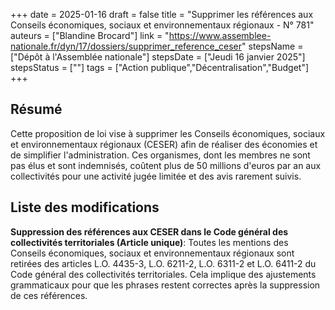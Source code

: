 +++
date = 2025-01-16
draft = false
title = "Supprimer les références aux Conseils économiques, sociaux et environnementaux régionaux - N° 781"
auteurs = ["Blandine Brocard"]
link = "https://www.assemblee-nationale.fr/dyn/17/dossiers/supprimer_reference_ceser"
stepsName = ["Dépôt à l'Assemblée nationale"]
stepsDate = ["Jeudi 16 janvier 2025"]
stepsStatus = [""]
tags = ["Action publique","Décentralisation","Budget"]
+++

## Résumé

Cette proposition de loi vise à supprimer les Conseils économiques, sociaux et environnementaux régionaux (CESER) afin de réaliser des économies et de simplifier l'administration. Ces organismes, dont les membres ne sont pas élus et sont indemnisés, coûtent plus de 50 millions d'euros par an aux collectivités pour une activité jugée limitée et des avis rarement suivis.

## Liste des modifications

**Suppression des références aux CESER dans le Code général des collectivités territoriales (Article unique)**: Toutes les mentions des Conseils économiques, sociaux et environnementaux régionaux sont retirées des articles L.O. 4435-3, L.O. 6211-2, L.O. 6311-2 et L.O. 6411-2 du Code général des collectivités territoriales. Cela implique des ajustements grammaticaux pour que les phrases restent correctes après la suppression de ces références.

